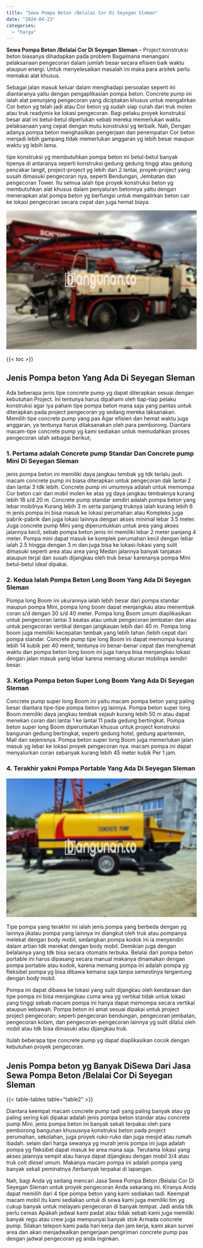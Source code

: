 ```yaml
---
title: "Sewa Pompa Beton /Belalai Cor Di Seyegan Sleman"
date: "2024-04-23"
categories: 
  - "harga"
---
```


**Sewa Pompa Beton /Belalai Cor Di Seyegan Sleman** – Project konstruksi beton biasanya dihadapkan pada problem Bagaimana menangani pelaksanaan pengecoran dalam jumlah besar secara efisien baik waktu ataupun energi. Untuk menyelesaikan masalah ini maka para arsitek perlu memakai alat khusus.

Sebagai jalan masuk keluar dalam menghadapi persoalan seperti ini diantaranya yaitu dengan pengaplikasian pompa beton. Concrete pump ini ialah alat penunjang pengecoran yang diciptakan khusus untuk mengalirkan Cor beton yg telah jadi atau Cor beton yg sudah siap curah dari truk molen atau truk readymix ke lokasi pengecoran. Bagi pelaku proyek konstruksi besar alat ini betul-betul diperlukan sebab mereka memerlukan waktu pelaksanaan yang cepat dengan mutu konstruksi yg terbaik. Nah, Dengan adanya pompa beton menghasilkan pengerjaan dan penempatan Cor beton menjadi lebih gampang tidak memerlukan anggaran yg lebih besar maupun waktu yg lebih lama.

tipe konstruksi yg membutuhkan pompa beton ini betul-betul banyak tipenya di antaranya seperti konstruksi gedung gedung tinggi atau gedung pencakar langit, project-project yg lebih dari 2 lantai, proyek-project yang susah dimasuki pengecoran nya, seperti Bendungan, Jembatan dan pengecoran Tower. Itu semua ialah tipe proyek konstruksi beton yg membutuhkan alat khusus dalam penyaluran betonnya yaitu dengan menerapkan alat pompa beton yg berfungsi untuk mengalirkan beton cair ke lokasi pengecoran secara cepat dan juga hemat biaya.

![Sewa Pompa Beton /Belalai Cor Di Seyegan Sleman](/images/sewa-concrete-pump-39.png)

{{< toc >}}

## Jenis Pompa beton Yang Ada Di Seyegan Sleman

Ada beberapa jenis tipe concrete pump yg dapat diterapkan sesuai dengan kebutuhan Project. Ini tentunya harus dipahami oleh tiap-tiap pelaku konstruksi agar iya paham tipe pompa beton mana saja yang pantas untuk diterapkan pada project pengecoran yg sedang mereka laksanakan. Memilih tipe concrete pump yang pas Agar efisien dan hemat waktu juga anggaran, ya tentunya harus dilaksanakan oleh para pemborong. Diantara macam-tipe concrete pump yg kami sediakan untuk memudahkan proses pengecoran ialah sebagai berikut;

### 1\. Pertama adalah Concrete pump Standar Dan Concrete pump Mini Di Seyegan Sleman

jenis pompa beton ini memiliki daya jangkau tembak yg tdk terlalu jauh. macam concrete pump ini biasa diterapkan untuk pengecoran dak lantai 2 dan lantai 3 tdk lebih. Concrete pump ini umumnya adalah untuk memompa Cor beton cair dari mobil molen ke atas yg daya jangkau tembaknya kurang lebih 18 s/d 20 m. Concrete pump standar sendiri adalah pompa beton yang lebar mobilnya Kurang lebih 3 m serta panjang truknya ialah kurang lebih 6 m jenis pompa ini bisa masuk ke lokasi perumahan atau Kompleks juga pabrik-pabrik dan juga lokasi lainnya dengan akses minimal lebar 3.5 meter. Juga concrete pump Mini yang diperuntukkan untuk area yang akses jalannya kecil, sebab pompa beton jenis ini memiliki lebar 2 meter panjang 4 meter. Pompa mini dapat masuk ke komplek perumahan kecil dengan lebar ialah 2.5 hingga dengan 3 m dan juga bisa ke lokasi-lokasi yang sulit dimasuki seperti area atau area yang Medan jalannya banyak tanjakan ataupun terjal dan susah dijangkau oleh truk besar karenanya pompa Mini betul-betul ideal dipakai.

### 2\. Kedua Ialah Pompa Beton Long Boom Yang Ada Di Seyegan Sleman

Pompa long Boom ini ukurannya ialah lebih besar dari pompa standar maupun pompa Mini, pompa long boom dapat menjangkau atau menembak coran s/d dengan 30 s/d 40 meter. Pompa long Boom umum diaplikasikan untuk pengecoran lantai 3 keatas atau untuk pengecoran jembatan dan atau untuk pengecoran vertikal dengan jangkauan lebih dari 40 m. Pompa long boom juga memiliki kecepatan tembak yang lebih tahan /lebih cepat dari pompa standar. Concrete pump tipe long Boom ini dapat memompa kurang lebih 14 kubik per 40 menit, tentunya ini benar-benar cepat dan menghemat waktu dan pompa beton long boom ini juga hanya bisa menjangkau lokasi dengan jalan masuk yang lebar karena memang ukuran mobilnya sendiri besar.

### 3\. Ketiga Pompa beton Super Long Boom Yang Ada Di Seyegan Sleman

Concrete pump super long Boom ini yaitu macam pompa beton yang paling besar diantara tipe-tipe pompa beton yg lainnya. Pompa beton super long Boom memiliki daya jangkau tembak sejauh kurang lebih 50 m atau dapat menekan coran dari lantai 1 ke lantai 11 pada gedung bertingkat. Pompa beton super long Boom diperuntukan khusus untuk project konstruksi bangunan gedung bertingkat, seperti gedung hotel, gedung apartemen, Mall dan sejenisnya. Pompa beton super long Boom juga memerlukan jalan masuk yg lebar ke lokasi proyek pengecoran nya. macam pompa ini dapat menyalurkan coran sebanyak kurang lebih 45 meter kubik Per 1 jam.

### 4\. Terakhir yakni Pompa Portable Yang Ada Di Seyegan Sleman

![Sewa Pompa Beton /Belalai Cor Di Seyegan Sleman](/images/sewa-concrete-pump-09.png)

Tipe pompa yang terakhir ini ialah jenis pompa yang berbeda dengan yg lainnya jikalau pompa yang lainnya ini diangkut oleh truk atau pompanya melekat dengan body mobil, sedangkan pompa kodok ini ia menyendiri dalam artian tdk merekat dengan body mobil. Demikian juga dengan belalainya yang tdk bisa secara otomatis terbuka. Belalai dari pompa beton portable ini harus dipasang secara manual makanya dinamakan dengan pompa portable atau kodok, karena memang pompa ini adalah pompa yg fleksibel pompa yg bisa dibawa kemana saja tanpa semestinya tergantung dengan body mobil.

Pompa ini dapat dibawa ke lokasi yang sulit dijangkau oleh kendaraan dan tipe pompa ini bisa menjangkau cuma area yg vertikal tidak untuk lokasi yang tinggi sebab macam pompa ini hanya dapat memompa secara vertikal ataupun kebawah. Pompa beton ini amat sesuai dipakai untuk project project pengecoran; seperti pengecoran bendungan, pengecoran jembatan, pengecoran kolam, dan pengecoran-pengecoran lainnya yg sulit dilalui oleh mobil atau tdk bisa dimasuki atau dijangkau truk.

Itulah beberapa tipe concrete pump yg dapat diaplikasikan cocok dengan kebutuhan proyek pengecoran.

## Jenis Pompa beton yg Banyak DiSewa Dari Jasa Sewa Pompa Beton /Belalai Cor Di Seyegan Sleman

{{< table-tables table="table2" >}}

Diantara keempat macam concrete pump tadi yang paling banyak atau yg paling sering kali dipakai adalah jenis pompa beton standar atau concrete pump Mini. jenis pompa beton ini banyak sekali terpakai oleh para pemborong bangunan khususnya konstruksi beton pada project perumahan, sekolahan, juga proyek ruko-ruko dan juga mesjid atau rumah ibadah. selain dari harga sewanya yg murah jenis pompa ini juga adalah pompa yg fleksibel dapat masuk ke area mana saja. Terutama lokasi yang akses jalannya sempit atau hanya dapat dijangkau dengan mobil 3/4 atau truk colt diesel umum. Makanya macam pompa ini adalah pompa yang banyak sekali peminatnya /terbanyak terpakai di lapangan.

Nah, bagi Anda yg sedang mencari Jasa Sewa Pompa Beton /Belalai Cor Di Seyegan Sleman untuk proyek pengecoran Anda sekarang ini. Kiranya Anda dapat memilih dari 4 tipe pompa beton yang kami sediakan tadi. Keempat macam mobil itu kami sediakan untuk di sewa kami juga memiliki tim yg cukup banyak untuk melayani pengecoran di banyak tempat. Jadi anda tdk perlu cemas Apakah jadwal kami padat atau tidak sebab kami juga memiliki banyak regu atau crew juga mempunyai banyak stok Armada concrete pump. Silakan telepon kami pada hari kerja dan jam kerja, kami akan survei area dan akan menjadwalkan pengerjaan pengiriman concrete pump pas dengan jadwal pengecoran yg anda inginkan.
